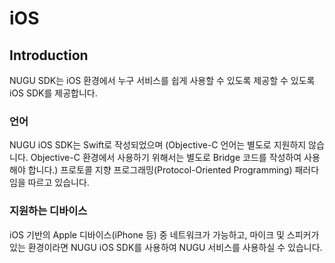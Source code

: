 # iOS

## Introduction

NUGU SDK는 iOS 환경에서 누구 서비스를 쉽게 사용할 수 있도록 제공할 수 있도록 iOS SDK를 제공합니다. 

### 언어

NUGU iOS SDK는 Swift로 작성되었으며 \(Objective-C 언어는 별도로 지원하지 않습니다. Objective-C 환경에서 사용하기 위해서는 별도로 Bridge 코드를 작성하여 사용해야 합니다.\) 프로토콜 지향 프로그래밍\(Protocol-Oriented Programming\) 패러다임을 따르고 있습니다.

### 지원하는 디바이스

iOS 기반의 Apple 디바이스\(iPhone 등\) 중 네트워크가 가능하고, 마이크 및 스피커가 있는 환경이라면 NUGU iOS SDK를 사용하여 NUGU 서비스를 사용하실 수 있습니다.

